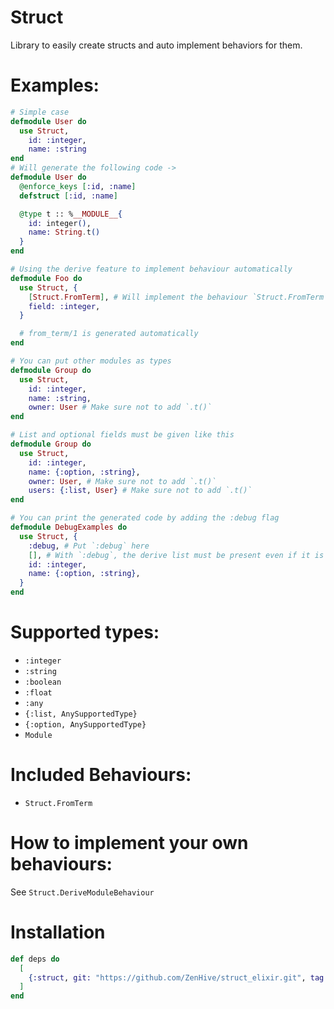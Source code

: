 # Struct

<!-- Struct Module Doc Separator !-->
Library to easily create structs and auto implement behaviors for them.

# Examples:

```elixir
# Simple case
defmodule User do
  use Struct,
    id: :integer,
    name: :string
end
# Will generate the following code ->
defmodule User do
  @enforce_keys [:id, :name]
  defstruct [:id, :name]

  @type t :: %__MODULE__{
    id: integer(),
    name: String.t()
  }
end
```

```elixir
# Using the derive feature to implement behaviour automatically
defmodule Foo do
  use Struct, {
    [Struct.FromTerm], # Will implement the behaviour `Struct.FromTerm` automatically
    field: :integer,
  }

  # from_term/1 is generated automatically
end
```

```elixir
# You can put other modules as types
defmodule Group do
  use Struct,
    id: :integer,
    name: :string,
    owner: User # Make sure not to add `.t()`
end
```

```elixir
# List and optional fields must be given like this
defmodule Group do
  use Struct,
    id: :integer,
    name: {:option, :string},
    owner: User, # Make sure not to add `.t()`
    users: {:list, User} # Make sure not to add `.t()`
end
```

```elixir
# You can print the generated code by adding the :debug flag
defmodule DebugExamples do
  use Struct, {
    :debug, # Put `:debug` here
    [], # With `:debug`, the derive list must be present even if it is empty
    id: :integer,
    name: {:option, :string},
  }
end
```

# Supported types:

- `:integer`
- `:string`
- `:boolean`
- `:float`
- `:any`
- `{:list, AnySupportedType}`
- `{:option, AnySupportedType}`
- `Module`

# Included Behaviours:

- `Struct.FromTerm`

# How to implement your own behaviours:

See `Struct.DeriveModuleBehaviour`

# Installation

```elixir
def deps do
  [
    {:struct, git: "https://github.com/ZenHive/struct_elixir.git", tag: "v0.1.2"},
  ]
end
```

<!-- Struct Module Doc Separator !-->
